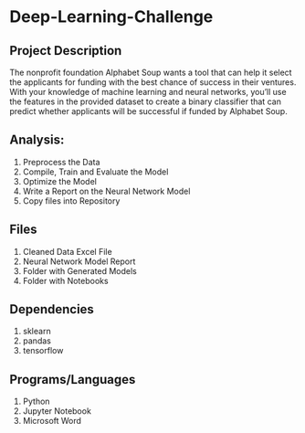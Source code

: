 # Deep-Learning-Challenge
 
## Project Description
The nonprofit foundation Alphabet Soup wants a tool that can help it select the applicants for funding with the best chance of success in their ventures. With your knowledge of machine learning and neural networks, you’ll use the features in the provided dataset to create a binary classifier that can predict whether applicants will be successful if funded by Alphabet Soup.

## Analysis:
1. Preprocess the Data
2. Compile, Train and Evaluate the Model
3. Optimize the Model
4. Write a Report on the Neural Network Model
5. Copy files into Repository

## Files
1. Cleaned Data Excel File
2. Neural Network Model Report
3. Folder with Generated Models
4. Folder with Notebooks

## Dependencies
1. sklearn
2. pandas
3. tensorflow

## Programs/Languages
1. Python
2. Jupyter Notebook
3. Microsoft Word